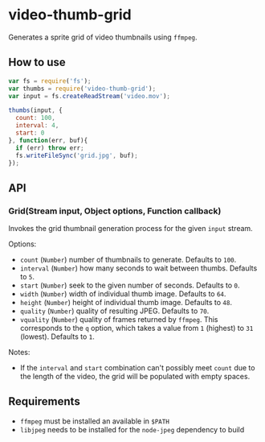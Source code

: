 
# video-thumb-grid

Generates a sprite grid of video thumbnails using `ffmpeg`.

## How to use

```js
var fs = require('fs');
var thumbs = require('video-thumb-grid');
var input = fs.createReadStream('video.mov');

thumbs(input, {
  count: 100,
  interval: 4,
  start: 0
}, function(err, buf){
  if (err) throw err;
  fs.writeFileSync('grid.jpg', buf);
});
```

## API

### Grid(Stream input, Object options, Function callback)

Invokes the grid thumbnail generation process for the given
`input` stream.

Options:

- `count` (`Number`) number of thumbnails to generate. Defaults to `100`.
- `interval` (`Number`) how many seconds to wait between thumbs.
  Defaults to `5`.
- `start` (`Number`) seek to the given number of seconds. Defaults to `0`.
- `width` (`Number`) width of individual thumb image. Defaults to `64`.
- `height` (`Number`) height of individual thumb image. Defaults to `48`.
- `quality` (`Number`) quality of resulting JPEG. Defaults to `70`.
- `vquality` (`Number`) quality of frames returned by `ffmpeg`. This
  corresponds to the `q` option, which takes a value from `1` (highest)
  to `31` (lowest). Defaults to `1`.

Notes:

- If the `interval` and `start` combination can't possibly meet `count`
  due to the length of the video, the grid will be populated with empty
  spaces.

## Requirements

- `ffmpeg` must be installed an available in `$PATH`
- `libjpeg` needs to be installed for the `node-jpeg` dependency to build
